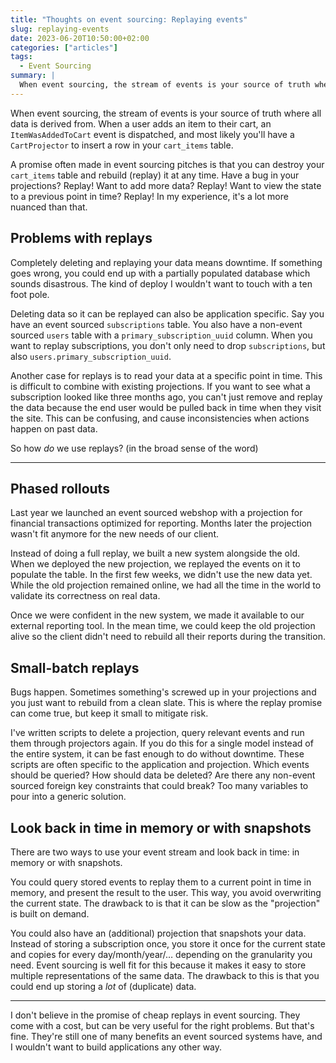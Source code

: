 ```yaml
---
title: "Thoughts on event sourcing: Replaying events"
slug: replaying-events
date: 2023-06-20T10:50:00+02:00
categories: ["articles"]
tags:
  - Event Sourcing
summary: |
  When event sourcing, the stream of events is your source of truth where all data is derived from. A promise often made in event sourcing pitches is that you can destroy your data and rebuild (replay) it at any time. In my experience, it's a lot more nuanced than that.
---
```


When event sourcing, the stream of events is your source of truth where all data is derived from. When a user adds an item to their cart, an `ItemWasAddedToCart` event is dispatched, and most likely you'll have a `CartProjector` to insert a row in your `cart_items` table.

A promise often made in event sourcing pitches is that you can destroy your `cart_items` table and rebuild (replay) it at any time. Have a bug in your projections? Replay! Want to add more data? Replay! Want to view the state to a previous point in time? Replay! In my experience, it's a lot more nuanced than that.

## Problems with replays

Completely deleting and replaying your data means downtime. If something goes wrong, you could end up with a partially populated database which sounds disastrous. The kind of deploy I wouldn't want to touch with a ten foot pole.

Deleting data so it can be replayed can also be application specific. Say you have an event sourced `subscriptions` table. You also have a non-event sourced `users` table with a `primary_subscription_uuid` column. When you want to replay subscriptions, you don't only need to drop `subscriptions`, but also `users.primary_subscription_uuid`.

Another case for replays is to read your data at a specific point in time. This is difficult to combine with existing projections. If you want to see what a subscription looked like three months ago, you can't just remove and replay the data because the end user would be pulled back in time when they visit the site. This can be confusing, and cause inconsistencies when actions happen on past data.

So how _do_ we use replays? (in the broad sense of the word)

---

## Phased rollouts

Last year we launched an event sourced webshop with a projection for financial transactions optimized for reporting. Months later the projection wasn't fit anymore for the new needs of our client.

Instead of doing a full replay, we built a new system alongside the old. When we deployed the new projection, we replayed the events on it to populate the table. In the first few weeks, we didn't use the new data yet. While the old projection remained online, we had all the time in the world to validate its correctness on real data.

Once we were confident in the new system, we made it available to our external reporting tool. In the mean time, we could keep the old projection alive so the client didn't need to rebuild all their reports during the transition.

## Small-batch replays

Bugs happen. Sometimes something's screwed up in your projections and you just want to rebuild from a clean slate. This is where the replay promise can come true, but keep it small to mitigate risk.

I've written scripts to delete a projection, query relevant events and run them through projectors again. If you do this for a single model instead of the entire system, it can be fast enough to do without downtime. These scripts are often specific to the application and projection. Which events should be queried? How should data be deleted? Are there any non-event sourced foreign key constraints that could break? Too many variables to pour into a generic solution.

## Look back in time in memory or with snapshots

There are two ways to use your event stream and look back in time: in memory or with snapshots.

You could query stored events to replay them to a current point in time in memory, and present the result to the user. This way, you avoid overwriting the current state. The drawback to is that it can be slow as the "projection" is built on demand.

You could also have an (additional) projection that snapshots your data. Instead of storing a subscription once, you store it once for the current state and copies for every day/month/year/… depending on the granularity you need. Event sourcing is well fit for this because it makes it easy to store multiple representations of the same data. The drawback to this is that you could end up storing a _lot_ of (duplicate) data.

---

I don't believe in the promise of cheap replays in event sourcing. They come with a cost, but can be very useful for the right problems. But that's fine. They're still one of many benefits an event sourced systems have, and I wouldn't want to build applications any other way.
